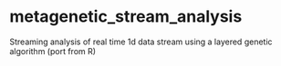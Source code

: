 # metagenetic_stream_analysis
Streaming analysis of real time 1d data stream using a layered genetic algorithm (port from R)
